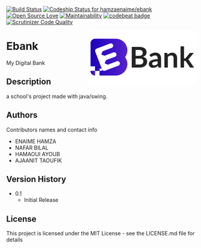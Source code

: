 


[![Build Status](https://travis-ci.com/hamzaenaime/ebank.svg?branch=master)](https://travis-ci.com/hamzaenaime/ebank)
[![Codeship Status for hamzaenaime/ebank](https://app.codeship.com/projects/d96dfd10-f463-0136-2699-321d275e3073/status?branch=master)](/projects/320683)
[![Open Source Love](https://badges.frapsoft.com/os/mit/mit.svg?v=102)](https://github.com/hamzaenaime/ebank/blob/master/LICENSE.md)
[![Maintainability](https://api.codeclimate.com/v1/badges/55d8714da1211b6c2913/maintainability)](https://codeclimate.com/github/hamzaenaime/ebank/maintainability)
[![codebeat badge](https://codebeat.co/badges/84d3d569-258f-43e1-a71c-b263e7381f26)](https://codebeat.co/projects/github-com-hamzaenaime-ebank-master)
[![Scrutinizer Code Quality](https://scrutinizer-ci.com/g/hamzaenaime/ebank/badges/quality-score.png?b=master)](https://scrutinizer-ci.com/g/hamzaenaime/ebank/?branch=master)

<img src="img/Ebank.png" align="right" />

# Ebank 
My Digital Bank

## Description
a school's project made with java/swing.


## Authors

Contributors names and contact info

* ENAIME HAMZA
* NAFAR BILAL
* HAMAOUI AYOUB
* AJAANIT TAOUFIK

## Version History

* 0.1
    * Initial Release

## License

This project is licensed under the MIT License - see the LICENSE.md file for details
